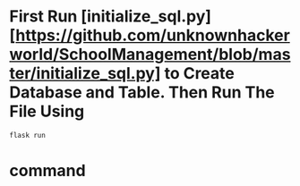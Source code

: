 # First Run [initialize_sql.py][https://github.com/unknownhackerworld/SchoolManagement/blob/master/initialize_sql.py] to Create Database and Table. Then Run The File Using 
```shell
flask run
``` 
# command


